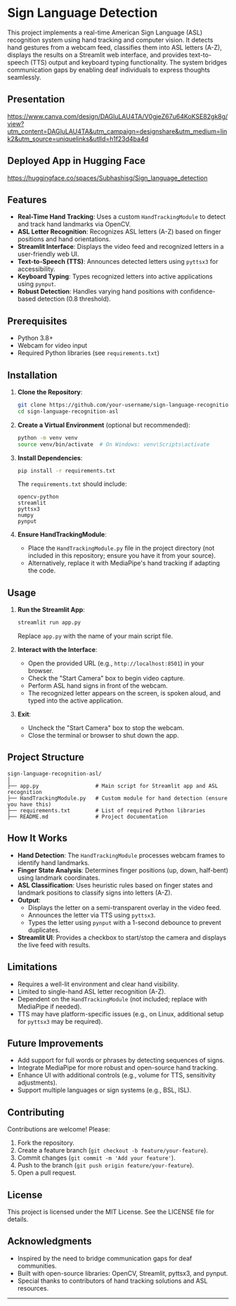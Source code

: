 # Sign Language Detection
 
This project implements a real-time American Sign Language (ASL) recognition system using hand tracking and computer vision. It detects hand gestures from a webcam feed, classifies them into ASL letters (A-Z), displays the results on a Streamlit web interface, and provides text-to-speech (TTS) output and keyboard typing functionality. The system bridges communication gaps by enabling deaf individuals to express thoughts seamlessly.
##   Presentation   
https://www.canva.com/design/DAGluLAU4TA/V0gjeZ67u64KoKSE82gk8g/view?utm_content=DAGluLAU4TA&utm_campaign=designshare&utm_medium=link2&utm_source=uniquelinks&utlId=h1f23d4ba4d  
## Deployed App in Hugging Face 
https://huggingface.co/spaces/Subhashisg/Sign_language_detection
## Features

- **Real-Time Hand Tracking**: Uses a custom `HandTrackingModule` to detect and track hand landmarks via OpenCV.
- **ASL Letter Recognition**: Recognizes ASL letters (A-Z) based on finger positions and hand orientations.
- **Streamlit Interface**: Displays the video feed and recognized letters in a user-friendly web UI.
- **Text-to-Speech (TTS)**: Announces detected letters using `pyttsx3` for accessibility.
- **Keyboard Typing**: Types recognized letters into active applications using `pynput`.
- **Robust Detection**: Handles varying hand positions with confidence-based detection (0.8 threshold).

## Prerequisites

- Python 3.8+
- Webcam for video input
- Required Python libraries (see `requirements.txt`)

## Installation

1. **Clone the Repository**:

   ```bash
   git clone https://github.com/your-username/sign-language-recognition-asl.git
   cd sign-language-recognition-asl
   ```

2. **Create a Virtual Environment** (optional but recommended):

   ```bash
   python -m venv venv
   source venv/bin/activate  # On Windows: venv\Scripts\activate
   ```

3. **Install Dependencies**:

   ```bash
   pip install -r requirements.txt
   ```

   The `requirements.txt` should include:

   ```
   opencv-python
   streamlit
   pyttsx3
   numpy
   pynput
   ```

4. **Ensure HandTrackingModule**:

   - Place the `HandTrackingModule.py` file in the project directory (not included in this repository; ensure you have it from your source).
   - Alternatively, replace it with MediaPipe's hand tracking if adapting the code.

## Usage

1. **Run the Streamlit App**:

   ```bash
   streamlit run app.py
   ```

   Replace `app.py` with the name of your main script file.

2. **Interact with the Interface**:

   - Open the provided URL (e.g., `http://localhost:8501`) in your browser.
   - Check the "Start Camera" box to begin video capture.
   - Perform ASL hand signs in front of the webcam.
   - The recognized letter appears on the screen, is spoken aloud, and typed into the active application.

3. **Exit**:

   - Uncheck the "Start Camera" box to stop the webcam.
   - Close the terminal or browser to shut down the app.

## Project Structure

```
sign-language-recognition-asl/
│
├── app.py                  # Main script for Streamlit app and ASL recognition
├── HandTrackingModule.py   # Custom module for hand detection (ensure you have this)
├── requirements.txt        # List of required Python libraries
├── README.md               # Project documentation
```

## How It Works

- **Hand Detection**: The `HandTrackingModule` processes webcam frames to identify hand landmarks.
- **Finger State Analysis**: Determines finger positions (up, down, half-bent) using landmark coordinates.
- **ASL Classification**: Uses heuristic rules based on finger states and landmark positions to classify signs into letters (A-Z).
- **Output**:
  - Displays the letter on a semi-transparent overlay in the video feed.
  - Announces the letter via TTS using `pyttsx3`.
  - Types the letter using `pynput` with a 1-second debounce to prevent duplicates.
- **Streamlit UI**: Provides a checkbox to start/stop the camera and displays the live feed with results.

## Limitations

- Requires a well-lit environment and clear hand visibility.
- Limited to single-hand ASL letter recognition (A-Z).
- Dependent on the `HandTrackingModule` (not included; replace with MediaPipe if needed).
- TTS may have platform-specific issues (e.g., on Linux, additional setup for `pyttsx3` may be required).

## Future Improvements

- Add support for full words or phrases by detecting sequences of signs.
- Integrate MediaPipe for more robust and open-source hand tracking.
- Enhance UI with additional controls (e.g., volume for TTS, sensitivity adjustments).
- Support multiple languages or sign systems (e.g., BSL, ISL).

## Contributing

Contributions are welcome! Please:

1. Fork the repository.
2. Create a feature branch (`git checkout -b feature/your-feature`).
3. Commit changes (`git commit -m 'Add your feature'`).
4. Push to the branch (`git push origin feature/your-feature`).
5. Open a pull request.

## License

This project is licensed under the MIT License. See the LICENSE file for details.

## Acknowledgments

- Inspired by the need to bridge communication gaps for deaf communities.
- Built with open-source libraries: OpenCV, Streamlit, pyttsx3, and pynput.
- Special thanks to contributors of hand tracking solutions and ASL resources.

---


